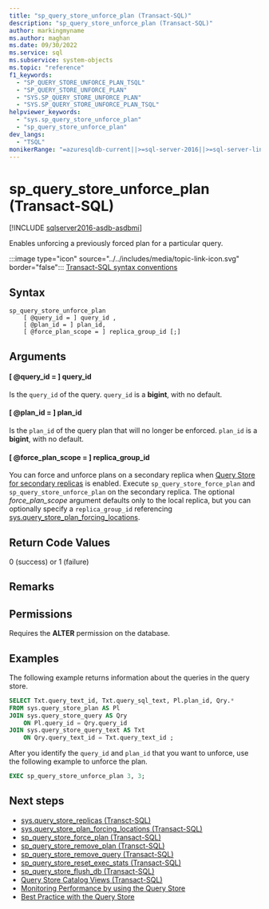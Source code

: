 ```yaml
---
title: "sp_query_store_unforce_plan (Transact-SQL)"
description: "sp_query_store_unforce_plan (Transact-SQL)"
author: markingmyname
ms.author: maghan
ms.date: 09/30/2022
ms.service: sql
ms.subservice: system-objects
ms.topic: "reference"
f1_keywords:
  - "SP_QUERY_STORE_UNFORCE_PLAN_TSQL"
  - "SP_QUERY_STORE_UNFORCE_PLAN"
  - "SYS.SP_QUERY_STORE_UNFORCE_PLAN"
  - "SYS.SP_QUERY_STORE_UNFORCE_PLAN_TSQL"
helpviewer_keywords:
  - "sys.sp_query_store_unforce_plan"
  - "sp_query_store_unforce_plan"
dev_langs:
  - "TSQL"
monikerRange: "=azuresqldb-current||>=sql-server-2016||>=sql-server-linux-2017||=azuresqldb-mi-current"
---
```

# sp_query_store_unforce_plan (Transact-SQL)

[!INCLUDE [sqlserver2016-asdb-asdbmi](../../includes/applies-to-version/sqlserver2016-asdb-asdbmi.md)]

  Enables unforcing a previously forced plan for a particular query.

 :::image type="icon" source="../../includes/media/topic-link-icon.svg" border="false"::: [Transact-SQL syntax conventions](../../t-sql/language-elements/transact-sql-syntax-conventions-transact-sql.md)

## Syntax

```syntaxsql
sp_query_store_unforce_plan 
    [ @query_id = ] query_id , 
    [ @plan_id = ] plan_id, 
    [ @force_plan_scope = ] replica_group_id [;]
```

## Arguments

#### [ @query_id = ] query_id
 Is the `query_id` of the query. `query_id` is a **bigint**, with no default.

#### [ @plan_id = ] plan_id
 Is the `plan_id` of the query plan that will no longer be enforced. `plan_id` is a **bigint**, with no default.

#### [ @force_plan_scope = ] replica_group_id

 You can force and unforce plans on a secondary replica when [Query Store for secondary replicas](../performance/query-store-for-secondary-replicas.md) is enabled. Execute `sp_query_store_force_plan` and `sp_query_store_unforce_plan` on the secondary replica. The optional *force_plan_scope* argument defaults only to the local replica, but you can optionally specify a `replica_group_id` referencing [sys.query_store_plan_forcing_locations](../system-catalog-views/sys-query-store-plan-forcing-locations-transact-sql.md).

## Return Code Values

 0 (success) or 1 (failure)

## Remarks

## Permissions

 Requires the **ALTER** permission on the database.

## Examples

 The following example returns information about the queries in the query store.

```sql
SELECT Txt.query_text_id, Txt.query_sql_text, Pl.plan_id, Qry.*
FROM sys.query_store_plan AS Pl
JOIN sys.query_store_query AS Qry
    ON Pl.query_id = Qry.query_id
JOIN sys.query_store_query_text AS Txt
    ON Qry.query_text_id = Txt.query_text_id ;
```

 After you identify the `query_id` and `plan_id` that you want to unforce, use the following example to unforce the plan.

```sql
EXEC sp_query_store_unforce_plan 3, 3;
```

## Next steps

- [sys.query_store_replicas (Transct-SQL)](../system-catalog-views/sys-query-store-replicas.md)
- [sys.query_store_plan_forcing_locations (Transact-SQL)](../system-catalog-views/sys-query-store-plan-forcing-locations-transact-sql.md)
- [sp_query_store_force_plan (Transact-SQL)](../../relational-databases/system-stored-procedures/sp-query-store-force-plan-transact-sql.md)
- [sp_query_store_remove_plan (Transct-SQL)](../../relational-databases/system-stored-procedures/sp-query-store-remove-plan-transct-sql.md)
- [sp_query_store_remove_query (Transact-SQL)](../../relational-databases/system-stored-procedures/sp-query-store-remove-query-transact-sql.md)
- [sp_query_store_reset_exec_stats (Transact-SQL)](../../relational-databases/system-stored-procedures/sp-query-store-reset-exec-stats-transact-sql.md)
- [sp_query_store_flush_db (Transact-SQL)](../../relational-databases/system-stored-procedures/sp-query-store-flush-db-transact-sql.md)
- [Query Store Catalog Views (Transact-SQL)](../../relational-databases/system-catalog-views/query-store-catalog-views-transact-sql.md)
- [Monitoring Performance by using the Query Store](../../relational-databases/performance/monitoring-performance-by-using-the-query-store.md)
- [Best Practice with the Query Store](../../relational-databases/performance/best-practice-with-the-query-store.md#CheckForced)
